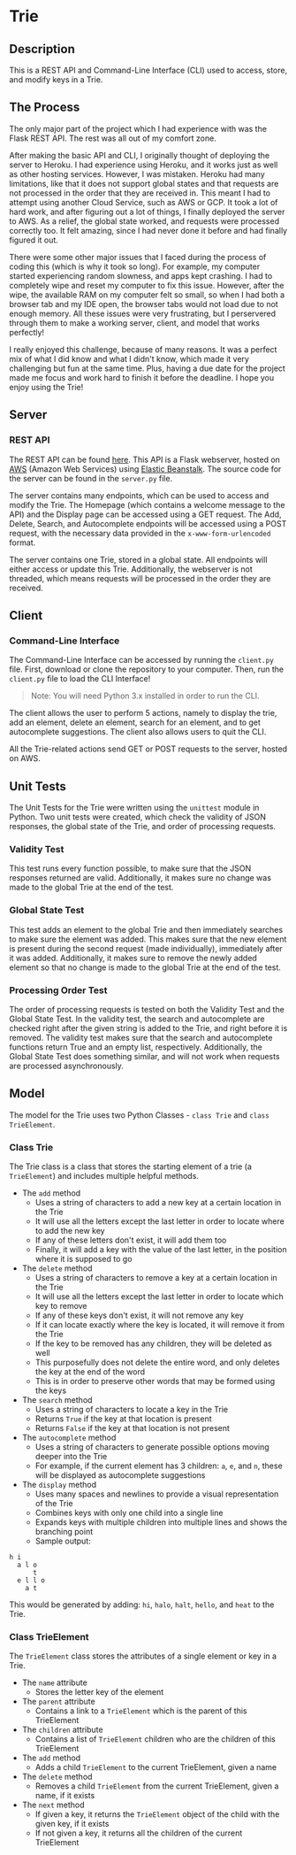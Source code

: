 # Trie

## Description
This is a REST API and Command-Line Interface (CLI) used to access, store, and modify keys in a Trie.

## The Process
The only major part of the project which I had experience with was the Flask REST API.
The rest was all out of my comfort zone.  

After making the basic API and CLI, I originally thought of deploying the server to Heroku.
I had experience using Heroku, and it works just as well as other hosting services.
However, I was mistaken. 
Heroku had many limitations, like that it does not support global states and that requests are not processed in the order that they are received in.
This meant I had to attempt using another Cloud Service, such as AWS or GCP. 
It took a lot of hard work, and after figuring out a lot of things, I finally deployed the server to AWS.
As a relief, the global state worked, and requests were processed correctly too.
It felt amazing, since I had never done it before and had finally figured it out.  

There were some other major issues that I faced during the process of coding this (which is why it took so long).
For example, my computer started experiencing random slowness, and apps kept crashing.
I had to completely wipe and reset my computer to fix this issue.
However, after the wipe, the available RAM on my computer felt so small, so when I had both a browser tab and my IDE open, the browser tabs would not load due to not enough memory.
All these issues were very frustrating, but I perservered through them to make a working server, client, and model that works perfectly!

I really enjoyed this challenge, because of many reasons. 
It was a perfect mix of what I did know and what I didn't know, which made it very challenging but fun at the same time.
Plus, having a due date for the project made me focus and work hard to finish it before the deadline.
I hope you enjoy using the Trie!

## Server
### REST API
The REST API can be found [here](http://flask-env.eba-pxjvpazg.us-east-2.elasticbeanstalk.com/). 
This API is a Flask webserver, hosted on [AWS](https://aws.amazon.com/) (Amazon Web Services) 
using [Elastic Beanstalk](https://aws.amazon.com/elasticbeanstalk/).
The source code for the server can be found in the `server.py` file.  

The server contains many endpoints, which can be used to access and modify the Trie.
The Homepage (which contains a welcome message to the API) and the Display page can be accessed using a GET request.
The Add, Delete, Search, and Autocomplete endpoints will be accessed using a POST request, with the necessary data provided in the `x-www-form-urlencoded` format.  

The server contains one Trie, stored in a global state. All endpoints will either access or update this Trie. 
Additionally, the webserver is not threaded, which means requests will be processed in the order they are received.

## Client
### Command-Line Interface
The Command-Line Interface can be accessed by running the `client.py` file.
First, download or clone the repository to your computer.
Then, run the `client.py` file to load the CLI Interface!  
> Note: You will need Python 3.x installed in order to run the CLI.

The client allows the user to perform 5 actions, namely to display the trie, add an element, delete an element, search for an element, and to get autocomplete suggestions.
The client also allows users to quit the CLI.

All the Trie-related actions send GET or POST requests to the server, hosted on AWS.

## Unit Tests
The Unit Tests for the Trie were written using the `unittest` module in Python. 
Two unit tests were created, which check the validity of JSON responses, the global state of the Trie, and order of processing requests.

### Validity Test
This test runs every function possible, to make sure that the JSON responses returned are valid.
Additionally, it makes sure no change was made to the global Trie at the end of the test.

### Global State Test
This test adds an element to the global Trie and then immediately searches to make sure the element was added.
This makes sure that the new element is present during the second request (made individually), immediately after it was added.
Additionally, it makes sure to remove the newly added element so that no change is made to the global Trie at the end of the test.

### Processing Order Test
The order of processing requests is tested on both the Validity Test and the Global State Test.
In the validity test, the search and autocomplete are checked right after the given string is added to the Trie, and right before it is removed.
The validity test makes sure that the search and autocomplete functions return True and an empty list, respectively.
Additionally, the Global State Test does something similar, and will not work when requests are processed asynchronously.

## Model
The model for the Trie uses two Python Classes - `class Trie` and `class TrieElement`. 

### Class Trie
The Trie class is a class that stores the starting element of a trie (a `TrieElement`) and includes multiple helpful methods.

 - The `add` method 
    - Uses a string of characters to add a new key at a certain location in the Trie
    - It will use all the letters except the last letter in order to locate where to add the new key
    - If any of these letters don't exist, it will add them too
    - Finally, it will add a key with the value of the last letter, in the position where it is supposed to go
 - The `delete` method
    - Uses a string of characters to remove a key at a certain location in the Trie
    - It will use all the letters except the last letter in order to locate which key to remove
    - If any of these keys don't exist, it will not remove any key
    - If it can locate exactly where the key is located, it will remove it from the Trie
    - If the key to be removed has any children, they will be deleted as well
    - This purposefully does not delete the entire word, and only deletes the key at the end of the word
    - This is in order to preserve other words that may be formed using the keys
 - The `search` method
    - Uses a string of characters to locate a key in the Trie
    - Returns `True` if the key at that location is present
    - Returns `False` if the key at that location is not present
 - The `autocomplete` method
    - Uses a string of characters to generate possible options moving deeper into the Trie
    - For example, if the current element has 3 children: `a`, `e`, and `n`, these will be displayed as autocomplete suggestions
 - The `display` method
    - Uses many spaces and newlines to provide a visual representation of the Trie
    - Combines keys with only one child into a single line
    - Expands keys with multiple children into multiple lines and shows the branching point
    - Sample output:  
```
h i
  a l o
      t
  e l l o
    a t
```
This would be generated by adding: `hi`, `halo`, `halt`, `hello`, and `heat` to the Trie.       

### Class TrieElement
The `TrieElement` class stores the attributes of a single element or key in a Trie.
 - The `name` attribute
     - Stores the letter key of the element
 - The `parent` attribute
    - Contains a link to a `TrieElement` which is the parent of this TrieElement
 - The `children` attribute
    - Contains a list of `TrieElement` children who are the children of this TrieElement
 - The `add` method
    - Adds a child `TrieElement` to the current TrieElement, given a name
 - The `delete` method
    - Removes a child `TrieElement` from the current TrieElement, given a name, if it exists
 - The `next` method
    - If given a key, it returns the `TrieElement` object of the child with the given key, if it exists
    - If not given a key, it returns all the children of the current TrieElement
